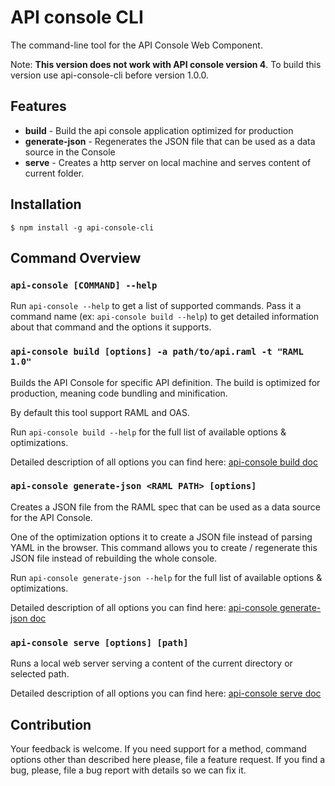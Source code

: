 # API console CLI

The command-line tool for the API Console Web Component.

Note: __This version does not work with API console version 4__. To build this version use
api-console-cli before version 1.0.0.

## Features

-   __build__ - Build the api console application optimized for production
-   __generate-json__ - Regenerates the JSON file that can be used as a data source in the Console
-   __serve__ - Creates a http server on local machine and serves content of current folder.

## Installation

```
$ npm install -g api-console-cli
```

## Command Overview

### `api-console [COMMAND] --help`

Run `api-console --help` to get a list of supported commands. Pass it a command name (ex: `api-console build --help`) to get detailed information about that command and the options it supports.

### `api-console build [options] -a path/to/api.raml -t "RAML 1.0"`

Builds the API Console for specific API definition. The build is optimized for production, meaning code bundling and minification.

By default this tool support RAML and OAS.

Run `api-console build --help` for the full list of available options & optimizations.

Detailed description of all options you can find here: [api-console build doc](docs/api-console-build.md)

### `api-console generate-json <RAML PATH> [options]`

Creates a JSON file from the RAML spec that can be used as a data source for the API Console.

One of the optimization options it to create a JSON file instead of parsing YAML in the browser. This command allows you to create / regenerate this JSON file instead of rebuilding the whole console.

Run `api-console generate-json --help` for the full list of available options & optimizations.

Detailed description of all options you can find here: [api-console generate-json doc](docs/api-console-generate-json.md)

### `api-console serve [options] [path]`

Runs a local web server serving a content of the current directory or selected path.

Detailed description of all options you can find here: [api-console serve doc](docs/api-console-serve.md)

## Contribution

Your feedback is welcome. If you need support for a method, command options other than described here please, file a feature request. If you find a bug, please, file a bug report with details so we can fix it.
